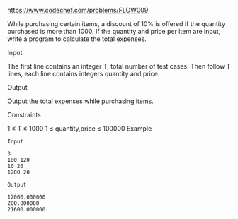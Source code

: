 https://www.codechef.com/problems/FLOW009

While purchasing certain items, a discount of 10% is offered if the quantity purchased is more than 1000. 
If the quantity and price per item are input, write a program to calculate the total expenses.

Input

The first line contains an integer T, total number of test cases. Then follow T lines, each line contains integers quantity and price.

Output

Output the total expenses while purchasing items.

Constraints

1 ≤ T ≤ 1000
1 ≤ quantity,price ≤ 100000
Example
```
Input

3 
100 120
10 20
1200 20

Output

12000.000000
200.000000
21600.000000
```
